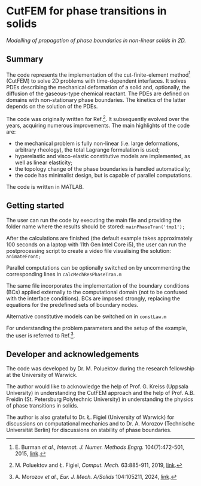 # CutFEM for phase transitions in solids

_Modelling of propagation of phase boundaries in non-linear solids in 2D._

## Summary

The code represents the implementation of the cut-finite-element method[^1] (CutFEM) to solve 2D problems with time-dependent interfaces. It solves PDEs describing the mechanical deformation of a solid and, optionally, the diffusion of the gaseous-type chemical reactant. The PDEs are defined on domains with non-stationary phase boundaries. The kinetics of the latter depends on the solution of the PDEs. 

The code was originally written for Ref.[^2]. It subsequently evolved over the years, acquiring numerous improvements. The main highlights of the code are:
- the mechanical problem is fully non-linear (i.e. large deformations, arbitrary rheology), the total Lagrange formulation is used;
- hyperelastic and visco-elastic constitutive models are implemented, as well as linear elasticity;
- the topology change of the phase boundaries is handled automatically;
- the code has minimalist design, but is capable of parallel computations.

The code is written in MATLAB.

## Getting started

The user can run the code by executing the main file and providing the folder name where the results should be stored: `mainPhaseTran('tmp1');`

After the calculations are finished (the default example takes approximately 100 seconds on a laptop with 11th Gen Intel Core i5), the user can run the postprocessing script to create a video file visualising the solution: `animateFront;`

Parallel computations can be optionally switched on by uncommenting the corresponding lines in `calcMechResPhaseTran.m`

The same file incorporates the implementation of the boundary conditions (BCs) applied externally to the computational domain (not to be confused with the interface conditions). BCs are imposed strongly, replacing the equations for the predefined sets of boundary nodes.

Alternative constitutive models can be switched on in `constLaw.m`

For understanding the problem parameters and the setup of the example, the user is referred to Ref.[^3].

## Developer and acknowledgements

The code was developed by Dr. M. Poluektov during the research fellowship at the University of Warwick. 

The author would like to acknowledge the help of Prof. G. Kreiss (Uppsala University) in understanding the CutFEM approach and the help of Prof. A.B. Freidin (St. Petersburg Polytechnic University) in understanding the physics of phase transitions in solids. 

The author is also grateful to Dr. Ł. Figiel (University of Warwick) for discussions on computational mechanics and to Dr. A. Morozov (Technische Universität Berlin) for discussions on stability of phase boundaries. 

[^1]: E. Burman _et al._, _Internat. J. Numer. Methods Engrg._ 104(7):472-501, 2015, [link](https://onlinelibrary.wiley.com/doi/10.1002/nme.4823).
[^2]: M. Poluektov and Ł. Figiel, _Comput. Mech._ 63:885-911, 2019, [link](https://link.springer.com/article/10.1007/s00466-018-1628-z).
[^3]: A. Morozov _et al._, _Eur. J. Mech. A/Solids_ 104:105211, 2024, [link](https://www.sciencedirect.com/science/article/pii/S0997753823003030).